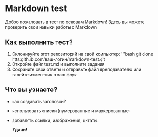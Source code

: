 # Мarkdown test
Добро пожаловать в тест по основам Markdown! Здесь вы можете проверить свои навыки работы с Markdown
## Как выполнить тест?
1. Склонируйте этот репозиторий на свой компьютер:
   '''bash
   git clone htts:github.com/ваш-логин/markdown-test.git
2. Откройте файл test.md и выполните задания
3. Сохраните свои ответы и отправьте файл преподавателю или залейте изменения в ваш форк.
## Что вы узнаете?
- как создавать заголовки?
- использовать списки (нумерованные и маркерованные)
- добавлять ссылки, изображения, цитаты.

  **Удачи!**
